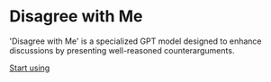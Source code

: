 # Disagree with Me

'Disagree with Me' is a specialized GPT model designed to enhance discussions by presenting well-reasoned counterarguments.

[Start using](https://chat.openai.com/g/g-cnPMruIo3)